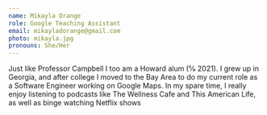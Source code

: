 ```yaml
---
name: Mikayla Orange
role: Google Teaching Assistant
email: mikayladorange@gmail.com
photo: mikayla.jpg
pronouns: She/Her
---
```


Just like Professor Campbell I too am a Howard alum (℅ 2021). I grew up in Georgia, and after college I moved to the Bay Area to do my current role as a Software Engineer working on Google Maps. In my spare time, I really enjoy listening to podcasts like The Wellness Cafe and This American Life, as well as binge watching Netflix shows


